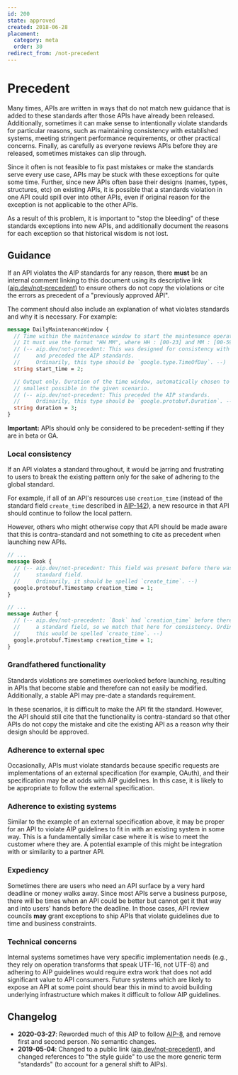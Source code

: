 ```yaml
---
id: 200
state: approved
created: 2018-06-28
placement:
  category: meta
  order: 30
redirect_from: /not-precedent
---
```


# Precedent

Many times, APIs are written in ways that do not match new guidance that is
added to these standards after those APIs have already been released.
Additionally, sometimes it can make sense to intentionally violate standards
for particular reasons, such as maintaining consistency with established
systems, meeting stringent performance requirements, or other practical
concerns. Finally, as carefully as everyone reviews APIs before they are
released, sometimes mistakes can slip through.

Since it often is not feasible to fix past mistakes or make the standards serve
every use case, APIs may be stuck with these exceptions for quite some time.
Further, since new APIs often base their designs (names, types, structures,
etc) on existing APIs, it is possible that a standards violation in one API
could spill over into other APIs, even if original reason for the exception is
not applicable to the other APIs.

As a result of this problem, it is important to "stop the bleeding" of these
standards exceptions into new APIs, and additionally document the reasons for
each exception so that historical wisdom is not lost.

## Guidance

If an API violates the AIP standards for any reason, there **must** be an
internal comment linking to this document using its descriptive link
([aip.dev/not-precedent]()) to ensure others do not copy the violations or cite
the errors as precedent of a "previously approved API".

The comment should also include an explanation of what violates standards and
why it is necessary. For example:

```proto
message DailyMaintenanceWindow {
  // Time within the maintenance window to start the maintenance operations.
  // It must use the format "HH MM", where HH : [00-23] and MM : [00-59] GMT.
  // (-- aip.dev/not-precedent: This was designed for consistency with crontab,
  //     and preceded the AIP standards.
  //     Ordinarily, this type should be `google.type.TimeOfDay`. --)
  string start_time = 2;

  // Output only. Duration of the time window, automatically chosen to be
  // smallest possible in the given scenario.
  // (-- aip.dev/not-precedent: This preceded the AIP standards.
  //     Ordinarily, this type should be `google.protobuf.Duration`. --)
  string duration = 3;
}
```

**Important:** APIs should only be considered to be precedent-setting if they
are in beta or GA.

### Local consistency

If an API violates a standard throughout, it would be jarring and frustrating
to users to break the existing pattern only for the sake of adhering to the
global standard.

For example, if all of an API's resources use `creation_time` (instead of the
standard field `create_time` described in [AIP-142][]), a new resource in that
API should continue to follow the local pattern.

However, others who might otherwise copy that API should be made aware that
this is contra-standard and not something to cite as precedent when launching
new APIs.

```proto
// ...
message Book {
  // (-- aip.dev/not-precedent: This field was present before there was a
  //     standard field.
  //     Ordinarily, it should be spelled `create_time`. --)
  google.protobuf.Timestamp creation_time = 1;
}

// ...
message Author {
  // (-- aip.dev/not-precedent: `Book` had `creation_time` before there was
  //     a standard field, so we match that here for consistency. Ordinarily,
  //     this would be spelled `create_time`. --)
  google.protobuf.Timestamp creation_time = 1;
}
```

### Grandfathered functionality

Standards violations are sometimes overlooked before launching, resulting in
APIs that become stable and therefore can not easily be modified. Additionally,
a stable API may pre-date a standards requirement.

In these scenarios, it is difficult to make the API fit the standard. However,
the API should still cite that the functionality is contra-standard so that
other APIs do not copy the mistake and cite the existing API as a reason why
their design should be approved.

### Adherence to external spec

Occasionally, APIs must violate standards because specific requests are
implementations of an external specification (for example, OAuth), and their
specification may be at odds with AIP guidelines. In this case, it is likely to
be appropriate to follow the external specification.

### Adherence to existing systems

Similar to the example of an external specification above, it may be proper for
an API to violate AIP guidelines to fit in with an existing system in some way.
This is a fundamentally similar case where it is wise to meet the customer
where they are. A potential example of this might be integration with or
similarity to a partner API.

### Expediency

Sometimes there are users who need an API surface by a very hard deadline or
money walks away. Since most APIs serve a business purpose, there will be times
when an API could be better but cannot get it that way and into users' hands
before the deadline. In those cases, API review councils **may** grant
exceptions to ship APIs that violate guidelines due to time and business
constraints.

### Technical concerns

Internal systems sometimes have very specific implementation needs (e.g., they
rely on operation transforms that speak UTF-16, not UTF-8) and adhering to AIP
guidelines would require extra work that does not add significant value to API
consumers. Future systems which are likely to expose an API at some point
should bear this in mind to avoid building underlying infrastructure which
makes it difficult to follow AIP guidelines.

## Changelog

- **2020-03-27**: Reworded much of this AIP to follow [AIP-8][], and remove
  first and second person. No semantic changes.
- **2019-05-04**: Changed to a public link ([aip.dev/not-precedent]()), and
  changed references to "the style guide" to use the more generic term
  "standards" (to account for a general shift to AIPs).

[aip-8]: ./0008.md
[aip-142]: ./0142.md
